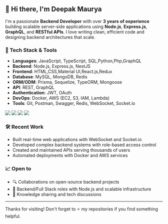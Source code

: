 ## 👋 Hi there, I'm Deepak Maurya

I'm a passionate **Backend Developer** with over **3 years of experience** building scalable server-side applications using **Node.js**, **Express.js**, **GraphQL**, and **RESTful APIs**. I love writing clean, efficient code and designing backend architectures that scale.

### 🚀 Tech Stack & Tools
- **Languages**: JavaScript, TypeScript, SQL,Python,Php,GraphQL
- **Backend**: Node.js, Express.js, NestJS
- **Frontend**: HTML,CSS,Material UI,React.js,Redux
- **Database**: MySQL, MongoDB, Redis
- **ORM/ODM**: Prisma, Sequelize, TypeORM, Mongoose
- **API**: REST, GraphQL
- **Authentication**: JWT, OAuth
- **DevOps**: Docker, AWS (EC2, S3, IAM, Lambda)
- **Tools**: Git, Postman, Swagger, Redis, WebSocket, Socket.io
<p align="left">
  <img src="https://img.shields.io/badge/Node.js-339933?style=for-the-badge&logo=nodedotjs&logoColor=white" />
  <img src="https://img.shields.io/badge/React-20232A?style=for-the-badge&logo=react&logoColor=61DAFB" />
  <img src="https://img.shields.io/badge/MySQL-00000F?style=for-the-badge&logo=mysql&logoColor=white" />
  <img src="https://img.shields.io/badge/GraphQL-E10098?style=for-the-badge&logo=graphql&logoColor=white" />
</p>


### 🛠️ Recent Work
- Built real-time web applications with WebSocket and Socket.io  
- Developed complex backend systems with role-based access control  
- Created and maintained APIs serving thousands of users  
- Automated deployments with Docker and AWS services  

### 📈 Open to
- 🔍 Collaborations on open-source backend projects  
- 💼 Backend/Full Stack roles with Node.js and scalable infrastructure  
- 🧠 Knowledge sharing and tech discussions


---

Thanks for visiting! Don't forget to ⭐️ my repositories if you find something helpful.
